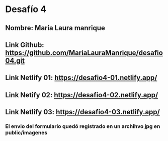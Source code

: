 # Desafío 4
## Nombre: María Laura manrique
## Link Github: https://github.com/MariaLauraManrique/desafio04.git
## Link Netlify 01: https://desafio4-01.netlify.app/
## Link Netify 02: https://desafio4-02.netlify.app/
## Link Netlify 03: https://desafio4-03.netlify.app/
### El envio del formulario quedó registrado en un archihvo jpg en public/imagenes
